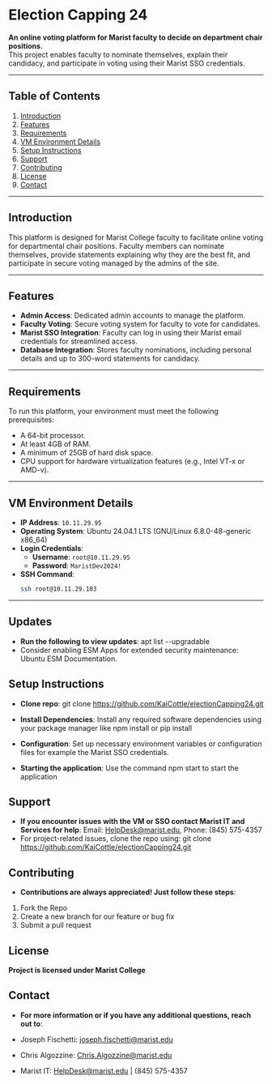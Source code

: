 # Election Capping 24

**An online voting platform for Marist faculty to decide on department chair positions.**  
This project enables faculty to nominate themselves, explain their candidacy, and participate in voting using their Marist SSO credentials.

---

## Table of Contents

1. [Introduction](#introduction)
2. [Features](#features)
3. [Requirements](#requirements)
4. [VM Environment Details](#vm-environment-details)
5. [Setup Instructions](#setup-instructions)
6. [Support](#support)
7. [Contributing](#contributing)
8. [License](#license)
9. [Contact](#contact)

---

## Introduction

This platform is designed for Marist College faculty to facilitate online voting for departmental chair positions. Faculty members can nominate themselves, provide statements explaining why they are the best fit, and participate in secure voting managed by the admins of the site.

---

## Features

- **Admin Access**: Dedicated admin accounts to manage the platform.
- **Faculty Voting**: Secure voting system for faculty to vote for candidates.
- **Marist SSO Integration**: Faculty can log in using their Marist email credentials for streamlined access.
- **Database Integration**: Stores faculty nominations, including personal details and up to 300-word statements for candidacy.

---

## Requirements

To run this platform, your environment must meet the following prerequisites:

- A 64-bit processor.
- At least 4GB of RAM.
- A minimum of 25GB of hard disk space.
- CPU support for hardware virtualization features (e.g., Intel VT-x or AMD-v).

---

## VM Environment Details

- **IP Address**: `10.11.29.95`
- **Operating System**: Ubuntu 24.04.1 LTS (GNU/Linux 6.8.0-48-generic x86_64)
- **Login Credentials**:
  - **Username**: `root@10.11.29.95`
  - **Password**: `MaristDev2024!`
- **SSH Command**:
  ```bash
  ssh root@10.11.29.103
  ```

---

## Updates

- **Run the following to view updates**: apt list --upgradable
- Consider enabling ESM Apps for extended security maintenance: Ubuntu ESM Documentation.

## Setup Instructions

- **Clone repo**: git clone https://github.com/KaiCottle/electionCapping24.git

- **Install Dependencies**: Install any required software dependencies using your package manager like npm install or pip install
- **Configuration**: Set up necessary environment variables or configuration files for example the Marist SSO credentials.
- **Starting the application**: Use the command npm start to start the application

## Support

- **If you encounter issues with the VM or SSO contact Marist IT and Services for help**: Email: HelpDesk@marist.edu, Phone: (845) 575-4357
- For project-related issues, clone the repo using: git clone https://github.com/KaiCottle/electionCapping24.git

## Contributing

- **Contributions are always appreciated! Just follow these steps**:

1. Fork the Repo
2. Create a new branch for our feature or bug fix
3. Submit a pull request

## License

**Project is licensed under Marist College**

## Contact

- **For more information or if you have any additional questions, reach out to**:

- Joseph Fischetti: joseph.fischetti@marist.edu
- Chris Algozzine: Chris.Algozzine@marist.edu
- Marist IT: HelpDesk@marist.edu | (845) 575-4357
